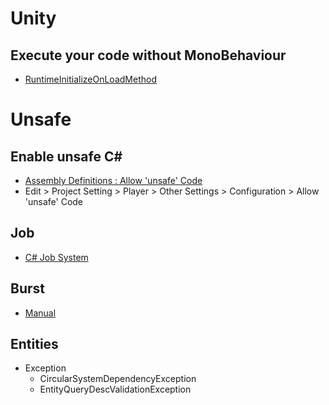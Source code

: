 # Unity
## Execute your code without MonoBehaviour
* [RuntimeInitializeOnLoadMethod](https://docs.unity3d.com/ScriptReference/RuntimeInitializeOnLoadMethodAttribute.html)
# Unsafe
## Enable unsafe C#
* [Assembly Definitions : Allow 'unsafe' Code](https://docs.unity3d.com/Manual/ScriptCompilationAssemblyDefinitionFiles.html)
* Edit > Project Setting > Player > Other Settings > Configuration > Allow 'unsafe' Code
## Job
* [C# Job System](https://docs.unity3d.com/Manual/JobSystem.html)
## Burst
* [Manual](https://docs.unity3d.com/Packages/com.unity.burst@0.2/manual/index.html)
## Entities
* Exception
  * CircularSystemDependencyException
  * EntityQueryDescValidationException
